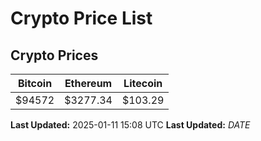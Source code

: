 # Crypto Price List

## Crypto Prices
| Bitcoin | Ethereum | Litecoin |
| ------- | -------- | -------- |
| $94572 | $3277.34 | $103.29 |
**Last Updated:** 2025-01-11 15:08 UTC
**Last Updated:** $DATE$
